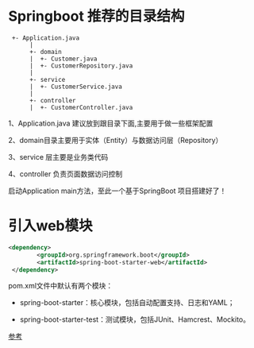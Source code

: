 # Springboot 推荐的目录结构
```
 +- Application.java
      |
      +- domain
      |  +- Customer.java
      |  +- CustomerRepository.java
      |
      +- service
      |  +- CustomerService.java
      |
      +- controller
      |  +- CustomerController.java

```
1、Application.java 建议放到跟目录下面,主要用于做一些框架配置

2、domain目录主要用于实体（Entity）与数据访问层（Repository）

3、service 层主要是业务类代码

4、controller 负责页面数据访问控制 

启动Application main方法，至此一个基于SpringBoot 项目搭建好了！

# 引入web模块
```xml
<dependency>
        <groupId>org.springframework.boot</groupId>
        <artifactId>spring-boot-starter-web</artifactId>
 </dependency>
```

pom.xml文件中默认有两个模块：

- spring-boot-starter：核心模块，包括自动配置支持、日志和YAML；

- spring-boot-starter-test：测试模块，包括JUnit、Hamcrest、Mockito。


[参考](https://www.cnblogs.com/ityouknow/p/5662753.html)